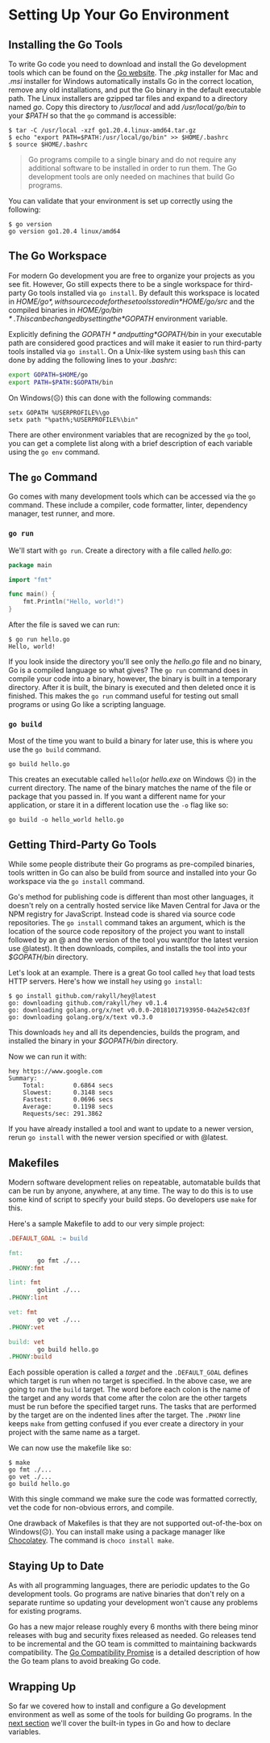 # Setting Up Your Go Environment

## Installing the Go Tools
To write Go code you need to download and install the Go development tools which can be found on the [Go website](https://go.dev/dl/). The *.pkg* installer for Mac and *.msi* installer for Windows automatically installs Go in the correct location, remove any old installations, and put the Go binary in the default executable path. The Linux installers are gzipped tar files and expand to a directory named *go*. Copy this directory to */usr/local* and add */usr/local/go/bin* to your *$PATH* so that the `go` command is accessible:

```shell
$ tar -C /usr/local -xzf go1.20.4.linux-amd64.tar.gz
$ echo "export PATH=$PATH:/usr/local/go/bin" >> $HOME/.bashrc
$ source $HOME/.bashrc
```

> Go programs compile to a single binary and do not require any additional software to be installed in order to run them. The Go development tools are only needed on machines that build Go programs.

You can validate that your environment is set up correctly using the following:

```shell
$ go version
go version go1.20.4 linux/amd64
```

## The Go Workspace
For modern Go development you are free to organize your projects as you see fit. However, Go still expects there to be a single workspace for third-party Go tools installed via `go install`. By default this workspace is located in *$HOME/go*, with source code for these tools stored in *$HOME/go/src* and the compiled binaries in *$HOME/go/bin*. This can be changed by setting the *$GOPATH* environment variable.

Explicitly defining the *$GOPATH* and putting *$GOPATH/bin* in your executable path are considered good practices and will make it easier to run third-party tools installed via `go install`. On a Unix-like system using `bash` this can done by adding the following lines to your *.bashrc*:

```bash
export GOPATH=$HOME/go
export PATH=$PATH:$GOPATH/bin
```

On Windows(☹️) this can done with the following commands:

```shell
setx GOPATH %USERPROFILE%\go
setx path "%path%;%USERPROFILE%\bin"
```

There are other environment variables that are recognized by the `go` tool, you can get a complete list along with a brief description of each variable using the `go env` command.

## The `go` Command
Go comes with many development tools which can be accessed via the `go` command. These include a compiler, code formatter, linter, dependency manager, test runner, and more.

### `go run` 
We'll start with `go run`. Create a directory with a file called *hello.go*:

```go
package main

import "fmt"

func main() {
    fmt.Println("Hello, world!")
}
```

After the file is saved we can run:

```shell
$ go run hello.go
Hello, world!
```

If you look inside the directory you'll see only the *hello.go* file and no binary, Go is a compiled language so what gives? The `go run` command does in compile your code into a binary, however, the binary is built in a temporary directory. After it is built, the binary is executed and then deleted once it is finished. This makes the `go run` command useful for testing out small programs or using Go like a scripting language.

### `go build`
Most of the time you want to build a binary for later use, this is where you use the `go build` command.

```shell
go build hello.go
```

This creates an executable called `hello`(or *hello.exe* on Windows ☹️) in the current directory. The name of the binary matches the name of the file or package that you passed in. If you want a different name for your application, or stare it in a different location use the `-o` flag like so:

```shell
go build -o hello_world hello.go
```

## Getting Third-Party Go Tools
While some people distribute their Go programs as pre-compiled binaries, tools written in Go can also be build from source and installed into your Go workspace via the `go install` command.

Go's method for publishing code is different than most other languages, it doesn't rely on a centrally hosted service like Maven Central for Java or the NPM registry for JavaScript. Instead code is shared via source code repositories. The `go install` command takes an argument, which is the location of the source code repository of the project you want to install followed by an @ and the version of the tool you want(for the latest version use @latest). It then downloads, compiles, and installs the tool into your *$GOPATH/bin* directory. 

Let's look at an example. There is a great Go tool called `hey` that load tests HTTP servers. Here's how we install `hey` using `go install`:

```shell
$ go install github.com/rakyll/hey@latest
go: downloading github.com/rakyll/hey v0.1.4
go: downloading golang.org/x/net v0.0.0-20181017193950-04a2e542c03f
go: downloading golang.org/x/text v0.3.0
```

This downloads `hey` and all its dependencies, builds the program, and installed the binary in your *$GOPATH/bin* directory.

Now we can run it with:

```shell
hey https://www.google.com
Summary:
    Total:        0.6864 secs
    Slowest:      0.3148 secs
    Fastest:      0.0696 secs
    Average:      0.1198 secs
    Requests/sec: 291.3862
```

If you have already installed a tool and want to update to a newer version, rerun `go install` with the newer version specified or with @latest.

## Makefiles
Modern software development relies on repeatable, automatable builds that can be run by anyone, anywhere, at any time. The way to do this is to use some kind of script to specify your build steps. Go developers use `make` for this.

Here's a sample Makefile to add to our very simple project:

```makefile
.DEFAULT_GOAL := build

fmt:
        go fmt ./...
.PHONY:fmt

lint: fmt
        golint ./...
.PHONY:lint

vet: fmt
        go vet ./...
.PHONY:vet

build: vet
        go build hello.go
.PHONY:build
```

Each possible operation is called a *target* and the `.DEFAULT_GOAL` defines which target is run when no target is specified. In the above case, we are going to run the `build` target. The word before each colon is the name of the target and any words that come after the colon are the other targets must be run before the specified target runs. The tasks that are performed by the target are on the indented lines after the target. The `.PHONY` line keeps `make` from getting confused if you ever create a directory in your project with the same name as a target.

We can now use the makefile like so:

```shell
$ make
go fmt ./...
go vet ./...
go build hello.go
```

With this single command we make sure the code was formatted correctly, vet the code for non-obvious errors, and compile.

One drawback of Makefiles is that they are not supported out-of-the-box on Windows(☹️). You can install make using a package manager like [Chocolatey](https://chocolatey.org/). The command is `choco install make`.

## Staying Up to Date
As with all programming languages, there are periodic updates to the Go development tools. Go programs are native binaries that don't rely on a separate runtime so updating your development won't cause any problems for existing programs. 

Go has a new major release roughly every 6 months with there being minor releases with bug and security fixes released as needed. Go releases tend to be incremental and the GO team is committed to maintaining backwards compatibility. The [Go Compatibility Promise](https://go.dev/doc/go1compat) is a detailed description of how the Go team plans to avoid breaking Go code.

## Wrapping Up
So far we covered how to install and configure a Go development environment as well as some of the tools for building Go programs. In the [next section](./2_primitive_types_and_declarations.md) we'll cover the built-in types in Go and how to declare variables.

